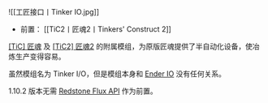![[工匠接口丨Tinker IO.jpg]]
- 前置：
 [[TiC2丨匠魂2丨Tinkers' Construct 2]]

[[TiC] 匠魂](https://www.mcmod.cn/class/101.html "匠魂") 及 [[TiC2] 匠魂2](https://www.mcmod.cn/class/683.html "匠魂2") 的附属模组，为原版匠魂提供了半自动化设备，使冶炼生产变得容易。

虽然模组名为 Tinker I/O，但是模组本身和 [Ender IO](https://www.mcmod.cn/class/181.html "Ender IO") 没有任何关系。  

1.10.2 版本无需 [Redstone Flux API](https://www.mcmod.cn/class/842.html "Redstone Flux API") 作为前置。